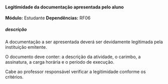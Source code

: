 #### Legitimidade da documentação apresentada pelo aluno
**Módulo:** Estudante
**Dependências:** RF06
##### descrição
A documentação a ser apresentada deverá ser devidamente legitimada pela instituição emitente.

O documento deve conter: a descrição da atividade, o carimbo, a assinatura, a carga horária e o período de execução.

Cabe ao professor responsável verificar a legitimidade conforme os critérios. 